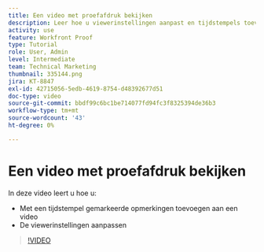 ```yaml
---
title: Een video met proefafdruk bekijken
description: Leer hoe u viewerinstellingen aanpast en tijdstempels toevoegt aan een video door proefdrukken uit te voeren in  [!DNL &#x200B; Workfront] .
activity: use
feature: Workfront Proof
type: Tutorial
role: User, Admin
level: Intermediate
team: Technical Marketing
thumbnail: 335144.png
jira: KT-8847
exl-id: 42715056-5edb-4619-8754-d48392677d51
doc-type: video
source-git-commit: bbdf99c6bc1be714077fd94fc3f8325394de36b3
workflow-type: tm+mt
source-wordcount: '43'
ht-degree: 0%

---
```


# Een video met proefafdruk bekijken

In deze video leert u hoe u:

* Met een tijdstempel gemarkeerde opmerkingen toevoegen aan een video
* De viewerinstellingen aanpassen

>[!VIDEO](https://video.tv.adobe.com/v/335144/?quality=12&learn=on&enablevpops=1)

<!--
## Learn more
* Review a video proof
-->
